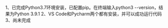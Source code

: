 1、已完成Python3.7环境安装，已配置pip。在终端输入python3 --version，结果为Python 3.9.1
2、VS Code和Pycharm两个都有安装，并可以成功运行代码
3、尚未完成